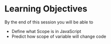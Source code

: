 # Learning Objectives

By the end of this session you will be able to

- Define what Scope is in JavaScript
- Predict how scope of variable will change code
